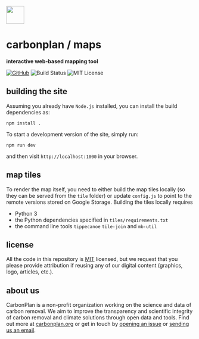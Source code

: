 <img
  src='https://carbonplan-assets.s3.amazonaws.com/monogram/dark-small.png'
  height='48'
/>

# carbonplan / maps

**interactive web-based mapping tool**

[![GitHub][github-badge]][github]
![Build Status][]
![MIT License][]

[github]: https://github.com/carbonplan/maps
[github-badge]: https://flat.badgen.net/badge/-/github?icon=github&label
[build status]: https://flat.badgen.net/github/checks/carbonplan/maps
[mit license]: https://flat.badgen.net/badge/license/MIT/blue

## building the site

Assuming you already have `Node.js` installed, you can install the build dependencies as:

```shell
npm install .
```

To start a development version of the site, simply run:

```shell
npm run dev
```

and then visit `http://localhost:1000` in your browser.

## map tiles

To render the map itself, you need to either build the map tiles locally (so they can be served from the `tile` folder) or update `config.js` to point to the remote versions stored on Google Storage. Building the tiles locally requires 
- Python 3
- the Python dependencies specified in `tiles/requirements.txt` 
- the command line tools `tippecanoe` `tile-join` and `mb-util`

## license

All the code in this repository is [MIT](https://choosealicense.com/licenses/mit/) licensed, but we request that you please provide attribution if reusing any of our digital content (graphics, logo, articles, etc.).

## about us

CarbonPlan is a non-profit organization working on the science and data of carbon removal. We aim to improve the transparency and scientific integrity of carbon removal and climate solutions through open data and tools. Find out more at [carbonplan.org](https://carbonplan.org/) or get in touch by [opening an issue](https://github.com/carbonplan/maps/issues/new) or [sending us an email](mailto:hello@carbonplan.org).
